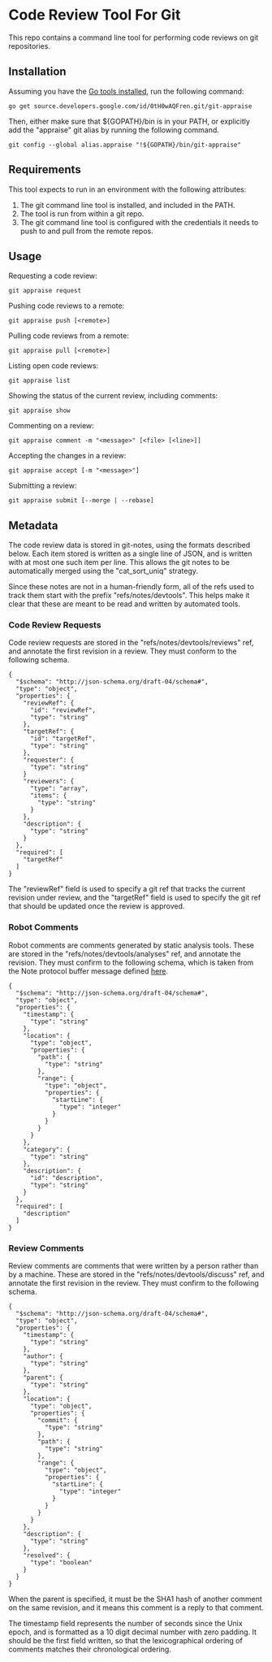 # Code Review Tool For Git

This repo contains a command line tool for performing code reviews on git
repositories.

## Installation

Assuming you have the [Go tools installed](https://golang.org/doc/install), run
the following command:

    go get source.developers.google.com/id/0tH0wAQFren.git/git-appraise

Then, either make sure that ${GOPATH}/bin is in your PATH, or explicitly add the
"appraise" git alias by running the following command.

    git config --global alias.appraise "!${GOPATH}/bin/git-appraise"

## Requirements

This tool expects to run in an environment with the following attributes:

1.  The git command line tool is installed, and included in the PATH.
2.  The tool is run from within a git repo.
3.  The git command line tool is configured with the credentials it needs to
    push to and pull from the remote repos.

## Usage

Requesting a code review:

    git appraise request

Pushing code reviews to a remote:

    git appraise push [<remote>]

Pulling code reviews from a remote:

    git appraise pull [<remote>]

Listing open code reviews:

    git appraise list

Showing the status of the current review, including comments:

    git appraise show

Commenting on a review:

    git appraise comment -m "<message>" [<file> [<line>]]

Accepting the changes in a review:

    git appraise accept [-m "<message>"]

Submitting a review:

    git appraise submit [--merge | --rebase]

## Metadata

The code review data is stored in git-notes, using the formats described below.
Each item stored is written as a single line of JSON, and is written with at
most one such item per line. This allows the git notes to be automatically
merged using the "cat\_sort\_uniq" strategy.

Since these notes are not in a human-friendly form, all of the refs used to
track them start with the prefix "refs/notes/devtools". This helps make it
clear that these are meant to be read and written by automated tools.

### Code Review Requests

Code review requests are stored in the "refs/notes/devtools/reviews" ref, and
annotate the first revision in a review. They must conform to the following
schema.

    {
      "$schema": "http://json-schema.org/draft-04/schema#",
      "type": "object",
      "properties": {
        "reviewRef": {
          "id": "reviewRef",
          "type": "string"
        },
        "targetRef": {
          "id": "targetRef",
          "type": "string"
        },
        "requester": {
          "type": "string"
        }
        "reviewers": {
          "type": "array",
          "items": {
            "type": "string"
          }
        },
        "description": {
          "type": "string"
        }
      },
      "required": [
        "targetRef"
      ]
    }

The "reviewRef" field is used to specify a git ref that tracks the current
revision under review, and the "targetRef" field is used to specify the git ref
that should be updated once the review is approved.

### Robot Comments

Robot comments are comments generated by static analysis tools. These are
stored in the "refs/notes/devtools/analyses" ref, and annotate the revision.
They must confirm to the following schema, which is taken from the Note
protocol buffer message defined
[here](https://github.com/google/shipshape/blob/master/shipshape/proto/note.proto).

    {
      "$schema": "http://json-schema.org/draft-04/schema#",
      "type": "object",
      "properties": {
        "timestamp": {
          "type": "string"
        },
        "location": {
          "type": "object",
          "properties": {
            "path": {
              "type": "string"
            },
            "range": {
              "type": "object",
              "properties": {
                "startLine": {
                  "type": "integer"
                }
              }
            }
          }
        },
        "category": {
          "type": "string"
        },
        "description": {
          "id": "description",
          "type": "string"
        }
      },
      "required": [
        "description"
      ]
    }

### Review Comments

Review comments are comments that were written by a person rather than by a
machine. These are stored in the "refs/notes/devtools/discuss" ref, and
annotate the first revision in the review. They must confirm to the following
schema.

    {
      "$schema": "http://json-schema.org/draft-04/schema#",
      "type": "object",
      "properties": {
        "timestamp": {
          "type": "string"
        },
        "author": {
          "type": "string"
        },
        "parent": {
          "type": "string"
        },
        "location": {
          "type": "object",
          "properties": {
            "commit": {
              "type": "string"
            },
            "path": {
              "type": "string"
            },
            "range": {
              "type": "object",
              "properties": {
                "startLine": {
                  "type": "integer"
                }
              }
            }
          }
        },
        "description": {
          "type": "string"
        },
        "resolved": {
          "type": "boolean"
        }
      }
    }

When the parent is specified, it must be the SHA1 hash of another comment on
the same revision, and it means this comment is a reply to that comment.

The timestamp field represents the number of seconds since the Unix epoch, and
is formatted as a 10 digit decimal number with zero padding. It should be the
first field written, so that the lexicographical ordering of comments matches
their chronological ordering.